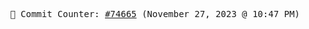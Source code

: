 <p align="center">
    <samp>
        📮 Commit Counter: <a href="https://github.com/Javascript-void0/Javascript-void0/commits/main">#74665</a> (November 27, 2023 @ 10:47 PM)
    </samp>
</p>